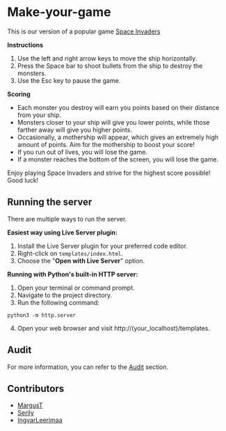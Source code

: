 # Make-your-game

This is our version of a popular game [Space Invaders](https://en.wikipedia.org/wiki/Space_Invaders)

**Instructions**

1. Use the left and right arrow keys to move the ship horizontally.
2. Press the Space bar to shoot bullets from the ship to destroy the monsters.
3. Use the Esc key to pause the game.

**Scoring**

- Each monster you destroy will earn you points based on their distance from your ship.
- Monsters closer to your ship will give you lower points, while those farther away will give you higher points.
- Occasionally, a mothership will appear, which gives an extremely high amount of points. Aim for the mothership to boost your score!
- If you run out of lives, you will lose the game.
- If a monster reaches the bottom of the screen, you will lose the game.

Enjoy playing Space Invaders and strive for the highest score possible! Good luck!

## Running the server

There are multiple ways to run the server.

**Easiest way using Live Server plugin:**

1. Install the Live Server plugin for your preferred code editor.
2. Right-click on `templates/index.html`.
3. Choose the "**Open with Live Server**" option.

**Running with Python's built-in HTTP server:**

1. Open your terminal or command prompt.
2. Navigate to the project directory.
3. Run the following command:

```
python3 -m http.server
```
4. Open your web browser and visit http://(your_localhost)/templates.


## Audit

For more information, you can refer to the [Audit](https://github.com/01-edu/public/tree/master/subjects/make-your-game/audit) section.

## Contributors

- [MargusT](https://01.kood.tech/git/MargusT)
- [Serily](https://01.kood.tech/git/Serily)
- [IngvarLeerimaa](https://01.kood.tech/git/IngvarLeerimaa)